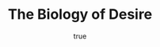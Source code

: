 ---
title: "The Biology of Desire"
bookCover: "/assets/book-covers/the-biology-of-desire.jpg"
slug: "the-biology-of-desire"
bookAuthor: "Marc Lewis"
rating: 10
done: false
tags: []
summary: false
detailesNotes: false
amazonLink: ""
author:
  name: Rico Trebeljahr
  picture: "/assets/blog/profile.jpeg"
---